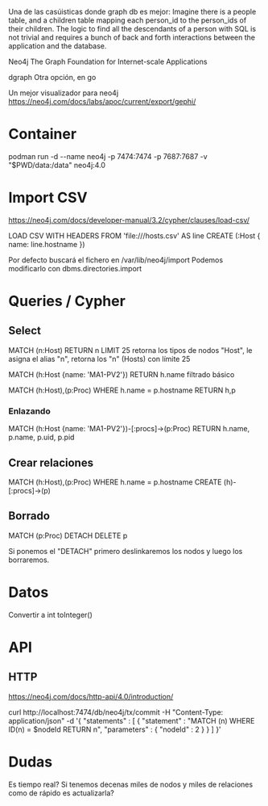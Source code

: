 Una de las casúisticas donde graph db es mejor:
Imagine there is a people table, and a children table mapping each person_id to the person_ids of their children. The logic to find all the descendants of a person with SQL is not trivial and requires a bunch of back and forth interactions between the application and the database.



Neo4j
The Graph Foundation for Internet-scale Applications

dgraph
Otra opción, en go


Un mejor visualizador para neo4j
https://neo4j.com/docs/labs/apoc/current/export/gephi/


# Container
podman run -d --name neo4j -p 7474:7474 -p 7687:7687 -v "$PWD/data:/data" neo4j:4.0


# Import CSV
https://neo4j.com/docs/developer-manual/3.2/cypher/clauses/load-csv/

LOAD CSV WITH HEADERS FROM 'file:///hosts.csv' AS line
CREATE (:Host { name: line.hostname })

Por defecto buscará el fichero en /var/lib/neo4j/import
Podemos modificarlo con dbms.directories.import


# Queries / Cypher

## Select
MATCH (n:Host) RETURN n LIMIT 25
  retorna los tipos de nodos "Host", le asigna el alias "n", retorna los "n" (Hosts) con límite 25

MATCH (h:Host {name: 'MA1-PV2'})
RETURN h.name
  filtrado básico

MATCH (h:Host),(p:Proc)
WHERE h.name = p.hostname
RETURN h,p


### Enlazando
MATCH (h:Host {name: 'MA1-PV2'})-[:procs]->(p:Proc)
RETURN h.name, p.name, p.uid, p.pid


## Crear relaciones
MATCH (h:Host),(p:Proc)
WHERE h.name = p.hostname
CREATE (h)-[:procs]->(p)


## Borrado
MATCH (p:Proc)
DETACH DELETE p

Si ponemos el "DETACH" primero deslinkaremos los nodos y luego los borraremos.


# Datos
Convertir a int
toInteger()



# API

## HTTP
https://neo4j.com/docs/http-api/4.0/introduction/

curl http://localhost:7474/db/neo4j/tx/commit -H "Content-Type: application/json" -d '{
  "statements" : [ {
    "statement" : "MATCH (n) WHERE ID(n) = $nodeId RETURN n",
    "parameters" : {
      "nodeId" : 2
    }
  } ]
}'



# Dudas
Es tiempo real?
Si tenemos decenas miles de nodos y miles de relaciones como de rápido es actualizarla?
